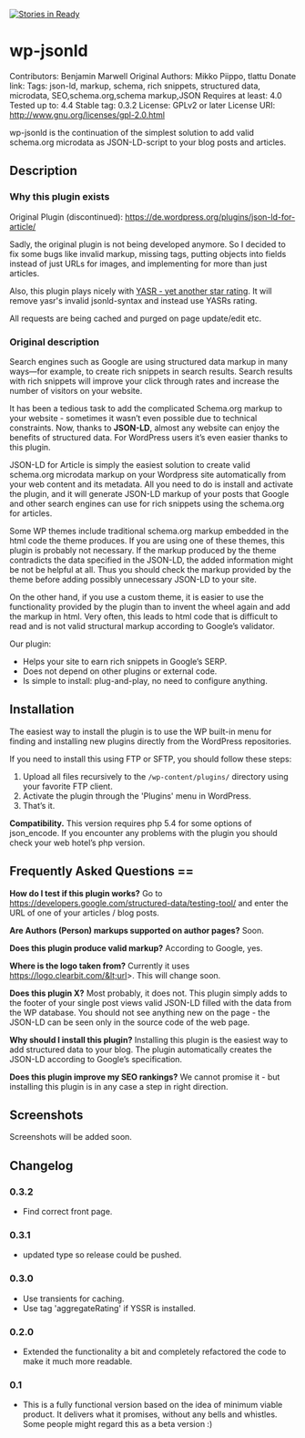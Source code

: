 [![Stories in Ready](https://badge.waffle.io/bmhm/wp-jsonld.png?label=ready&title=Ready)](https://waffle.io/bmhm/wp-jsonld)
# wp-jsonld

Contributors: Benjamin Marwell
Original Authors: Mikko Piippo, tlattu
Donate link:
Tags: json-ld, markup, schema, rich snippets, structured data, microdata, SEO,schema.org,schema markup,JSON
Requires at least: 4.0
Tested up to: 4.4
Stable tag: 0.3.2
License: GPLv2 or later
License URI: http://www.gnu.org/licenses/gpl-2.0.html

wp-jsonld is the continuation of the simplest solution to add valid schema.org microdata as JSON-LD-script to your blog posts and articles.

## Description

### Why this plugin exists
Original Plugin (discontinued): https://de.wordpress.org/plugins/json-ld-for-article/

Sadly, the original plugin is not being developed anymore. So I decided to fix some bugs like invalid markup,
    missing tags, putting objects into fields instead of just URLs for images, and implementing for more than just
    articles.

Also, this plugin plays nicely with [YASR - yet another star rating](https://de.wordpress.org/plugins/yet-another-stars-rating/). It will
remove yasr's invalid jsonld-syntax and instead use YASRs rating.

All requests are being cached and purged on page update/edit etc.

### Original description
Search engines such as Google are using structured data markup in many ways—for example, to create rich snippets in search results. Search results with rich snippets will improve your click through rates and increase the number of visitors on your website.

It has been a tedious task to add the complicated Schema.org markup to your website - sometimes it wasn’t even possible due to technical constraints. Now, thanks to **JSON-LD**, almost any website can enjoy the benefits of structured data. For WordPress users it’s even easier thanks to this plugin.

JSON-LD for Article is simply the easiest solution to create valid schema.org microdata markup on your Wordpress site automatically from your web content and its metadata. All you need to do is install and activate the plugin, and it will generate JSON-LD markup of your posts that Google and other search engines can use for rich snippets using the schema.org for articles.

Some WP themes include traditional schema.org markup embedded in the html code the theme produces. If you are using one of these themes, this plugin is probably not necessary. If the markup produced by the theme contradicts the data specified in the JSON-LD, the added information might be not be helpful at all. Thus you should check the markup provided by the theme before adding possibly unnecessary JSON-LD to your site.

On the other hand, if you use a custom theme, it is easier to use the functionality provided by the plugin than to invent the wheel again and add the markup in html. Very often, this leads to html code that is difficult to read and is not valid structural markup according to Google’s validator. 

Our plugin:

* Helps your site to earn rich snippets in Google’s SERP.
* Does not depend on other plugins or external code.
* Is simple to install: plug-and-play, no need to configure anything.


## Installation

The easiest way to install the plugin is to use the WP built-in menu for finding and installing new plugins directly from the WordPress repositories.

If you need to install this using FTP or SFTP, you should follow these steps:

1. Upload all files recursively to the `/wp-content/plugins/` directory using your favorite FTP client.
2. Activate the plugin through the 'Plugins' menu in WordPress.
3. That’s it.

**Compatibility.** This version requires php 5.4 for some options of json\_encode. If you encounter any problems with the plugin you should check your web hotel’s php version.

## Frequently Asked Questions ==
**How do I test if this plugin works?** Go to https://developers.google.com/structured-data/testing-tool/ and enter the URL of one of your articles / blog posts.

**Are Authors (Person) markups supported on author pages?** Soon.

**Does this plugin produce valid markup?** According to Google, yes.

**Where is the logo taken from?** Currently it uses https://logo.clearbit.com/&lt;url&gt;. This will change soon.

**Does this plugin X?** Most probably, it does not. This plugin simply adds to the footer of your single post views valid JSON-LD filled with the data from the WP database. You should not see anything new on the page - the JSON-LD can be seen only in the source code of the web page.

**Why should I install this plugin?** Installing this plugin is the easiest way to add structured data to your blog. The plugin automatically creates the JSON-LD according to Google’s specification. 

**Does this plugin improve my SEO rankings?** We cannot promise it - but installing this plugin is in any case a step in right direction.

## Screenshots

Screenshots will be added soon.

## Changelog 

### 0.3.2
* Find correct front page.

### 0.3.1
* updated type so release could be pushed.

### 0.3.0
* Use transients for caching.
* Use tag 'aggregateRating' if YSSR is installed.

### 0.2.0
* Extended the functionality a bit and completely refactored the code to make it much more readable.

### 0.1
*  This is a fully functional version based on the idea of minimum viable product. It delivers what it promises, without any bells and whistles. Some people might regard this as a beta version :)
